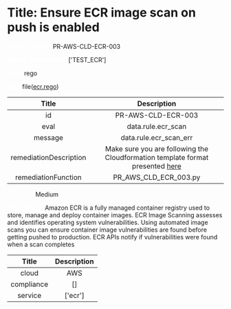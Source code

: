 



# Title: Ensure ECR image scan on push is enabled


***<font color="white">Master Test Id:</font>*** PR-AWS-CLD-ECR-003

***<font color="white">Master Snapshot Id:</font>*** ['TEST_ECR']

***<font color="white">type:</font>*** rego

***<font color="white">rule:</font>*** file([ecr.rego])  
  
  
  
  

|Title|Description|
| :---: | :---: |
|id|PR-AWS-CLD-ECR-003|
|eval|data.rule.ecr_scan|
|message|data.rule.ecr_scan_err|
|remediationDescription|Make sure you are following the Cloudformation template format presented <a href='https://docs.aws.amazon.com/AWSCloudFormation/latest/UserGuide/aws-properties-ecr-repository-imagescanningconfiguration.html#cfn-ecr-repository-imagescanningconfiguration-scanonpush' target='_blank'>here</a>|
|remediationFunction|PR_AWS_CLD_ECR_003.py|


***<font color="white">Severity:</font>*** Medium

***<font color="white">Description:</font>*** Amazon ECR is a fully managed container registry used to store, manage and deploy container images. ECR Image Scanning assesses and identifies operating system vulnerabilities. Using automated image scans you can ensure container image vulnerabilities are found before getting pushed to production. ECR APIs notify if vulnerabilities were found when a scan completes  
  
  

|Title|Description|
| :---: | :---: |
|cloud|AWS|
|compliance|[]|
|service|['ecr']|



[ecr.rego]: https://github.com/prancer-io/prancer-compliance-test/tree/master/aws/cloud/ecr.rego

